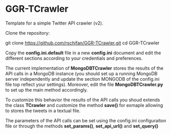# GGR-TCrawler

Template for a simple Twitter API crawler (v2). 

Clone the repository:

git clone https://github.com/rschifan/GGR-TCrawler.git
cd GGR-TCrawler

Copy the **config.ini.default** file in a new **config.ini** document and edit the different sections according to your credentials and preferences. 

The current implementation of **MongoDBTCrawler** stores the results of the API calls in a MongoDB instance (you should set up a running MongoDB server independently and update the section MONGODB of the config.ini file top reflect your settings). Moreover, edit the file **MongoDBTCrawler.py** to set up the main method accordingly.

To customize this behavior the results of the API calls you shoud extends the class **TCrawler** and customize the method **save()** for exmaple allowing to stores the tweets in a textual file.

The parameters of the API calls can be set using the config.ini configuraiton file or through the methods **set_params()**, **set_api_url()** and **set_query()**
